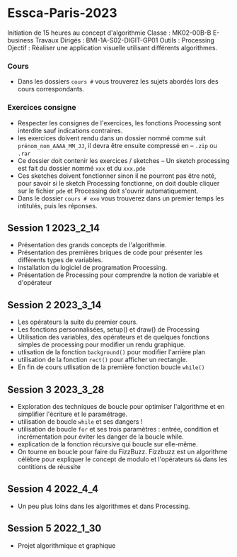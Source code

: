 # Essca-Paris-2023

Initiation de 15 heures au concept d'algorithmie
Classe : MK02-00B-B E-business
Travaux Dirigés : BMI-1A-S02-DIGIT-GP01
Outils : Processing
Ojectif : Réaliser une application visuelle utilisant différents algorithmes.

### Cours


- Dans les dossiers `cours #` vous trouverez les sujets abordés lors des cours correspondants.

### Exercices consigne
- Respecter les consignes de l'exercices, les fonctions Processing sont interdite sauf indications contraires.
- les exercices doivent rendu dans un dossier nommé comme suit `prénom_nom_AAAA_MM_JJ`, il devra être ensuite compressé en – `.zip` ou `.rar` 
- Ce dossier doit contenir les exercices / sketches – Un sketch processing est fait du dossier nommé `xxx` et du `xxx.pde`
- Ces sketches doivent fonctionner sinon il ne pourront pas être noté, pour savoir si le sketch Processing fonctionne, on doit double cliquer sur le fichier `pde` et Processing doit s'ouvrir automatiquement.
- Dans le dossier `cours # exo` vous trouverez dans un premier temps les intitulés, puis les réponses.


## Session 1  2023_2_14

- Présentation des grands concepts de l'algorithmie.
- Présentation des premières briques de code pour présenter les différents types de variables.
- Installation du logiciel de programation Processing.
- Présentation de Processing pour comprendre la notion de variable et d'opérateur


## Session 2 2023_3_14

- Les opérateurs la suite du premier cours.
- Les fonctions personnalisées, setup() et draw() de Processing
- Utilisation des variables, des opérateurs et de quelques fonctions simples de processing pour modifier un rendu graphique.
- utlisation de la fonction `background()` pour modifier l'arrière plan
- utilisation de la fonction `rect()` pour afficher un rectangle.
- En fin de cours utlisation de la première fonction boucle `while()`


## Session 3 2023_3_28

- Exploration des techniques de boucle pour optimiser l'algorithme et en simplifier l'écriture et le paramétrage.
- utilisation de boucle `while` et ses dangers !
- utilisation de boucle `for` et ses trois paramètres : entrée, condition et incrémentation pour éviter les danger de la boucle while.
- explication de la fonction récursive qui boucle sur elle-même.
- On tourne en boucle pour faire du FizzBuzz. Fizzbuzz est un algorithme célèbre pour expliquer le concept de modulo et l'opérateurs `&&` dans les contitions de réussite


## Session 4 2022_4_4

- Un peu plus loins dans les algorithmes et dans Processing.

## Session 5 2022_1_30

- Projet algorithmique et graphique






